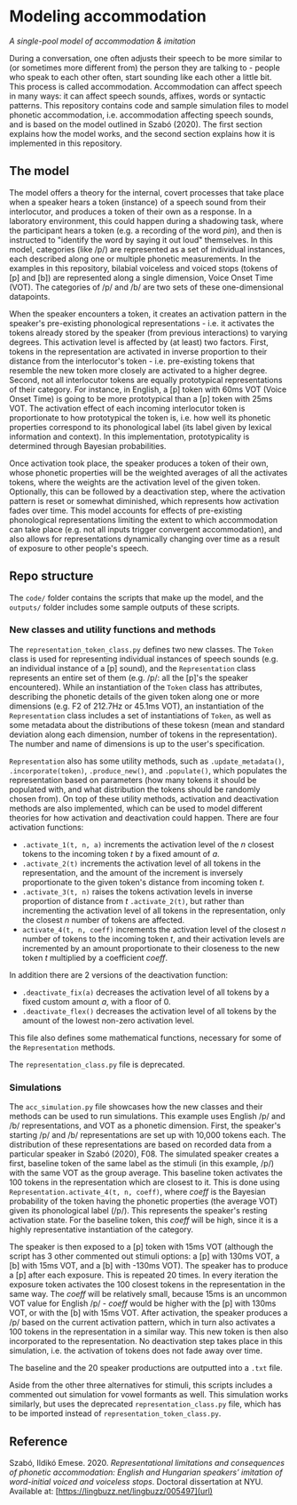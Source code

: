 # Modeling accommodation
*A single-pool model of accommodation & imitation*

During a conversation, one often adjusts their speech to be more similar to (or sometimes more different from) the person they are talking to - people who speak to each other often, start sounding like each other a little bit. This process is called accommodation. Accommodation can affect speech in many ways: it can affect speech sounds, affixes, words or syntactic patterns. This repository contains code and sample simulation files to model phonetic accommodation, i.e. accommodation affecting speech sounds, and is based on the model outlined in Szabó (2020). The first section explains how the model works, and the second section explains how it is implemented in this repository.

## The model
The model offers a theory for the internal, covert processes that take place when a speaker hears a token (instance) of a speech sound from their interlocutor, and produces a token of their own as a response. In a laboratory environment, this could happen during a shadowing task, where the participant hears a token (e.g. a recording of the word _pin_), and then is instructed to "identify the word by saying it out loud" themselves. In this model, categories (like /p/) are represented as a set of individual instances, each described along one or multiple phonetic measurements. In the examples in this repository, bilabial voiceless and voiced stops (tokens of \[p\] and \[b\]) are represented along a single dimension, Voice Onset Time (VOT). The categories of /p/ and /b/ are two sets of these one-dimensional datapoints.

When the speaker encounters a token, it creates an activation pattern in the speaker's pre-existing phonological representations - i.e. it activates the tokens already stored by the speaker (from previous interactions) to varying degrees. This activation level is affected by (at least) two factors. First, tokens in the representation are activated in inverse proportion to their distance from the interlocutor's token - i.e. pre-existing tokens that resemble the new token more closely are activated to a higher degree. Second, not all interlocutor tokens are equally prototypical representations of their category. For instance, in English, a \[p\] token with 60ms VOT (Voice Onset Time) is going to be more prototypical than a \[p\] token with 25ms VOT. The activation effect of each incoming interlocutor token is proportionate to how prototypical the token is, i.e. how well its phonetic properties correspond to its phonological label (its label given by lexical information and context). In this implementation, prototypicality is determined through Bayesian probabilities.

Once activation took place, the speaker produces a token of their own, whose phonetic properties will be the weighted averages of all the activates tokens, where the weights are the activation level of the given token. Optionally, this can be followed by a deactivation step, where the activation pattern is reset or somewhat diminished, which represents how activation fades over time. This model accounts for effects of pre-existing phonological representations limiting the extent to which accommodation can take place (e.g. not all inputs trigger convergent accommodation), and also allows for representations dynamically changing over time as a result of exposure to other people's speech.


## Repo structure
The ```code/``` folder contains the scripts that make up the model, and the ```outputs/``` folder includes some sample outputs of these scripts. 

### New classes and utility functions and methods
The ```representation_token_class.py``` defines two new classes. The ```Token``` class is used for representing individual instances of speech sounds (e.g. an individual instance of a \[p\] sound), and the ```Representation``` class represents an entire set of them (e.g. /p/: all the \[p\]'s the speaker encountered). While an instantiation of the ```Token``` class has attributes, describing the phonetic details of the given token along one or more dimensions (e.g. F2 of 212.7Hz or 45.1ms VOT), an instantiation of the  ```Representation``` class includes a set of instantiations of ```Token```, as well as some metadata about the distributions of these tokesn (mean and standard deviation along each dimension, number of tokens in the representation). The number and name of dimensions is up to the user's specification.

```Representation``` also has some utility methods, such as ```.update_metadata()```, ```.incorporate(token)```, ```.produce_new()```, and ```.populate()```, which populates the representation based on parameters (how many tokens it should be populated with, and what distribution the tokens should be randomly chosen from). On top of these utility methods, activation and deactivation methods are also implemented, which can be used to model different theories for how activation and deactivation could happen. There are four activation functions: 
* ```.activate_1(t, n, a)``` increments the activation level of the _n_ closest tokens to the incoming token _t_ by a fixed amount of _a_.
* ```.activate_2(t)``` increments the activation level of all tokens in the representation, and the amount of the increment is inversely proportionate to the given token's distance from incoming token _t_.
* ```.activate_3(t, n)``` raises the tokens activation levels in inverse proportion of distance from _t_ ```.activate_2(t)```, but rather than incrementing the activation level of all tokens in the representation, only the closest _n_ number of tokens are affected.
* ```activate_4(t, n, coeff)``` increments the activation level of the closest _n_ number of tokens to the incoming token _t_, and their activation levels are incremented by an amount proportionate to their closeness to the new token _t_ multiplied by a coefficient _coeff_.

In addition there are 2 versions of the deactivation function:
* ```.deactivate_fix(a)``` decreases the activation level of all tokens by a fixed custom amount _a_, with a floor of 0.
* ```.deactivate_flex()``` decreases the activation level of all tokens by the amount of the lowest non-zero activation level.

This file also defines some mathematical functions, necessary for some of the ```Representation``` methods.

The ```representation_class.py``` file is deprecated.


### Simulations
The ```acc_simulation.py``` file showcases how the new classes and their methods can be used to run simulations. This example uses English /p/ and /b/ representations, and VOT as a phonetic dimension. First, the speaker's starting /p/ and /b/ representations are set up with 10,000 tokens each. The distribution of these representations are based on recorded data from a particular speaker in Szabó (2020), F08. The simulated speaker creates a first, baseline token of the same label as the stimuli (in this example, /p/) with the same VOT as the group average. This baseline token activates the 100 tokens in the representation which are closest to it. This is done using ```Representation.activate_4(t, n, coeff)```, where _coeff_ is the Bayesian probability of the token having the phonetic properties (the average VOT) given its phonological label (/p/). This represents the speaker's resting activation state. For the baseline token, this _coeff_ will be high, since it is a highly representative instantiation of the category.

The speaker is then exposed to a \[p\] token with 15ms VOT (although the script has 3 other commented out stimuli options: a \[p\] with 130ms VOT, a \[b\] with 15ms VOT, and a \[b\] with -130ms VOT). The speaker has to produce a \[p\] after each exposure. This is repeated 20 times. In every iteration the exposure token activates the 100 closest tokens in the representation in the same way. The _coeff_ will be relatively small, because 15ms is an uncommon VOT value for English /p/ - _coeff_ would be higher with the \[p\] with 130ms VOT, or with the \[b\] with 15ms VOT. After activation, the speaker produces a /p/ based on the current activation pattern, which in turn also activates a 100 tokens in the representation in a similar way. This new token is then also incorporated to the representation. No deactivation step takes place in this simulation, i.e. the activation of tokens does not fade away over time.

The baseline and the 20 speaker productions are outputted into a ```.txt``` file.

Aside from the other three alternatives for stimuli, this scripts includes a commented out simulation for vowel formants as well. This simulation works similarly, but uses the deprecated ```representation_class.py``` file, which has to be imported instead of ```representation_token_class.py```.


## Reference
Szabó, Ildikó Emese. 2020. _Representational limitations and consequences of phonetic accommodation: English and Hungarian speakers’ imitation of word-initial voiced and voiceless stops_. Doctoral dissertation at NYU. Available at: [https://lingbuzz.net/lingbuzz/005497](url)
